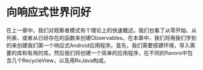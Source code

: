 # 向响应式世界问好

在上一章中，我们对观察者模式有个理论上的快速概述。我们也看了从零开始、从列表、或者从已经存在的函数来创建Observables。在本章中，我们将用我们学到的来创建我们第一个响应式Android应用程序。首先，我们需要搭建环境，导入需要的库和有用的库。然后我们将创建一个简单的应用程序，在不同的flavors中包含几个RecycleView，以及用RxJava构成。